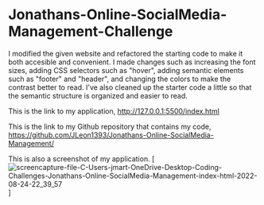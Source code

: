 # Jonathans-Online-SocialMedia-Management-Challenge

I modified the given website and refactored the starting code to make it both accesible and convenient.
I made changes such as increasing the font sizes, adding CSS selectors such as "hover", adding semantic elements such as "footer" and "header", and changing the colors to make the contrast better to read. 
I've also cleaned up the starter code a little so that the semantic structure is organized and easier to read.

This is the link to my application, http://127.0.0.1:5500/index.html

This is the link to my Github repository that contains my code, https://github.com/JLeon1393/Jonathans-Online-SocialMedia-Management/

This is also a screenshot of my application.
[![screencapture-file-C-Users-jmart-OneDrive-Desktop-Coding-Challenges-Jonathans-Online-SocialMedia-Management-index-html-2022-08-24-22_39_57](https://user-images.githubusercontent.com/111095820/186563678-84c6d130-4983-4fc7-84db-15bafcb62ee7.png)]